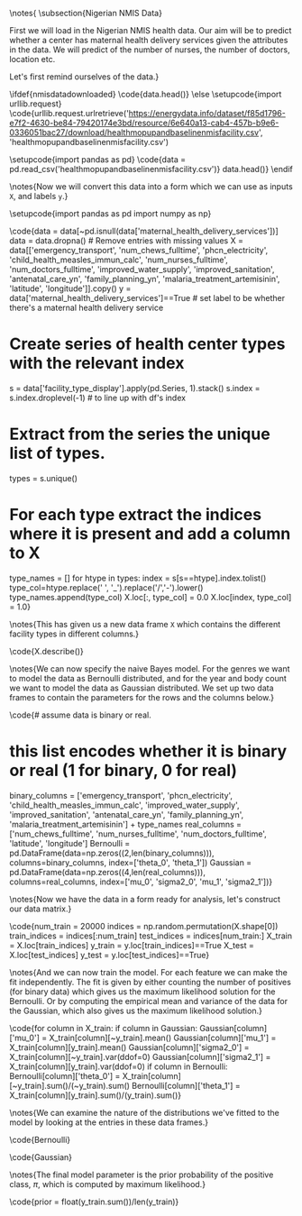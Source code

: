\notes{
\subsection{Nigerian NMIS Data}

First we will load in the Nigerian NMIS health data. Our aim will be to predict whether a center has maternal health delivery services given the attributes in the data. We will predict of the number of nurses, the number of doctors, location etc.

 Let's first remind ourselves of the data.}

\ifdef{nmisdatadownloaded}
\code{data.head()}
\else
\setupcode{import urllib.request}
\code{urllib.request.urlretrieve('https://energydata.info/dataset/f85d1796-e7f2-4630-be84-79420174e3bd/resource/6e640a13-cab4-457b-b9e6-0336051bac27/download/healthmopupandbaselinenmisfacility.csv', 'healthmopupandbaselinenmisfacility.csv')

\setupcode{import pandas as pd}
\code{data = pd.read_csv('healthmopupandbaselinenmisfacility.csv')}
data.head()}
\endif

\notes{Now we will convert this data into a form which we can use as inputs `X`, and labels `y`.}

\setupcode{import pandas as pd
import numpy as np}

\code{data = data[~pd.isnull(data['maternal_health_delivery_services'])]
data = data.dropna() # Remove entries with missing values
X = data[['emergency_transport',
		  'num_chews_fulltime', 
		  'phcn_electricity',
          'child_health_measles_immun_calc',
          'num_nurses_fulltime',
          'num_doctors_fulltime', 
		  'improved_water_supply', 
		  'improved_sanitation',
          'antenatal_care_yn', 
		  'family_planning_yn',
          'malaria_treatment_artemisinin', 
		  'latitude', 
		  'longitude']].copy()
y = data['maternal_health_delivery_services']==True  # set label to be whether there's a maternal health delivery service

# Create series of health center types with the relevant index
s = data['facility_type_display'].apply(pd.Series, 1).stack() 
s.index = s.index.droplevel(-1) # to line up with df's index

# Extract from the series the unique list of types.
types = s.unique()

# For each type extract the indices where it is present and add a column to X
type_names = []
for htype in types:
    index = s[s==htype].index.tolist()
    type_col=htype.replace(' ', '_').replace('/','-').lower()
    type_names.append(type_col)
    X.loc[:, type_col] = 0.0 
    X.loc[index, type_col] = 1.0}

\notes{This has given us a new data frame `X` which contains the different facility types  in different columns.}

\code{X.describe()}

\notes{We can now specify the naive Bayes model. For the genres we want to model the data as Bernoulli distributed, and for the year and body count we want to model the data as Gaussian distributed. We set up two data frames to contain the parameters for the rows and the columns below.}

\code{# assume data is binary or real.
# this list encodes whether it is binary or real (1 for binary, 0 for real)
binary_columns = ['emergency_transport',
		  'phcn_electricity',
          'child_health_measles_immun_calc',
		  'improved_water_supply', 
		  'improved_sanitation',
          'antenatal_care_yn', 
		  'family_planning_yn',
          'malaria_treatment_artemisinin'] + type_names
real_columns = ['num_chews_fulltime', 
                'num_nurses_fulltime', 
                'num_doctors_fulltime', 
		        'latitude', 
		        'longitude']
Bernoulli = pd.DataFrame(data=np.zeros((2,len(binary_columns))), columns=binary_columns, index=['theta_0', 'theta_1'])
Gaussian = pd.DataFrame(data=np.zeros((4,len(real_columns))), columns=real_columns, index=['mu_0', 'sigma2_0', 'mu_1', 'sigma2_1'])}

\notes{Now we have the data in a form ready for analysis, let's construct our data matrix.}

\code{num_train = 20000
indices = np.random.permutation(X.shape[0])
train_indices = indices[:num_train]
test_indices = indices[num_train:]
X_train = X.loc[train_indices]
y_train = y.loc[train_indices]==True
X_test = X.loc[test_indices]
y_test = y.loc[test_indices]==True}

\notes{And we can now train the model. For each feature we can make the fit independently. The fit is given by either counting the number of positives (for binary data) which gives us the maximum likelihood solution for the Bernoulli. Or by computing the empirical mean and variance of the data for the Gaussian, which also gives us the maximum likelihood solution.}

\code{for column in X_train:
    if column in Gaussian:
        Gaussian[column]['mu_0'] = X_train[column][~y_train].mean()
        Gaussian[column]['mu_1'] = X_train[column][y_train].mean()
        Gaussian[column]['sigma2_0'] = X_train[column][~y_train].var(ddof=0)
        Gaussian[column]['sigma2_1'] = X_train[column][y_train].var(ddof=0)
    if column in Bernoulli:
        Bernoulli[column]['theta_0'] = X_train[column][~y_train].sum()/(~y_train).sum()
        Bernoulli[column]['theta_1'] = X_train[column][y_train].sum()/(y_train).sum()}

\notes{We can examine the nature of the distributions we've fitted to the model by looking at the entries in these data frames.}

\code{Bernoulli}

\code{Gaussian}

\notes{The final model parameter is the prior probability of the positive class, $\pi$, which is computed by maximum likelihood.}

\code{prior = float(y_train.sum())/len(y_train)}
